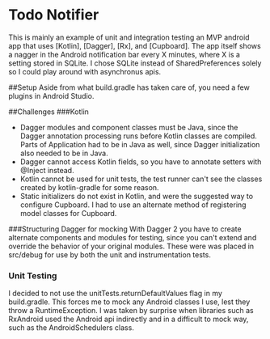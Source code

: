 Todo Notifier
=====================

This is mainly an example of unit and integration testing an MVP android app that uses [Kotlin],
[Dagger], [Rx], and [Cupboard]. The app itself shows a nagger in the Android notification bar every X minutes, where
X is a setting stored in SQLite. I chose SQLite instead of SharedPreferences solely so I could play
around with asynchronus apis.

##Setup
Aside from what build.gradle has taken care of, you need a few plugins in Android Studio.

##Challenges
###Kotlin
* Dagger modules and component classes must be Java, since the Dagger annotation processing runs
before Kotlin classes are compiled. Parts of Application had to be in Java as well, since Dagger
initialization also needed to be in Java.
* Dagger cannot access Kotlin fields, so you have to annotate setters with @Inject instead.
* Kotlin cannot be used for unit tests, the test runner can't see the classes created by kotlin-gradle
for some reason.
* Static initializers do not exist in Kotlin, and were the suggested way to configure Cupboard. I
had to use an alternate method of registering model classes for Cupboard.

###Structuring Dagger for mocking
With Dagger 2 you have to create alternate components and modules for testing, since you can't
 extend and override the behavior of your original modules. These were was placed in src/debug for
 use by both the unit and instrumentation tests.

### Unit Testing
I decided to not use the unitTests.returnDefaultValues flag in my build.gradle. This forces me to
 mock any Android classes I use, lest they throw a RuntimeException. I was taken by surprise when
 libraries such as RxAndroid used the Android api indirectly and in a difficult to mock way, such
 as the AndroidSchedulers class.